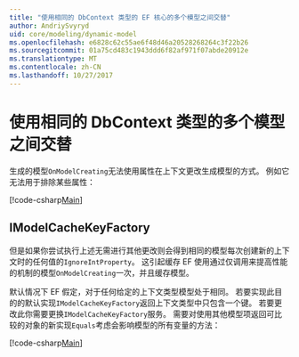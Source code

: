 ```yaml
---
title: "使用相同的 DbContext 类型的 EF 核心的多个模型之间交替"
author: AndriySvyryd
uid: core/modeling/dynamic-model
ms.openlocfilehash: e6828c62c55ae6f48d46a20528268264c3f22b26
ms.sourcegitcommit: 01a75cd483c1943ddd6f82af971f07abde20912e
ms.translationtype: MT
ms.contentlocale: zh-CN
ms.lasthandoff: 10/27/2017
---
```

# <a name="alternating-between-multiple-models-with-the-same-dbcontext-type"></a>使用相同的 DbContext 类型的多个模型之间交替

生成的模型`OnModelCreating`无法使用属性在上下文更改生成模型的方式。 例如它无法用于排除某些属性：

[!code-csharp[Main](../../../samples/core/DynamicModel/DynamicContext.cs?name=Class)]

## <a name="imodelcachekeyfactory"></a>IModelCacheKeyFactory
但是如果你尝试执行上述无需进行其他更改则会得到相同的模型每次创建新的上下文时的任何值的`IgnoreIntProperty`。 这引起缓存 EF 使用通过仅调用来提高性能的机制的模型`OnModelCreating`一次，并且缓存模型。

默认情况下 EF 假定，对于任何给定的上下文类型模型处于相同。 若要实现此目的的默认实现`IModelCacheKeyFactory`返回上下文类型中只包含一个键。 若要更改此你需要更换`IModelCacheKeyFactory`服务。 需要对使用其他模型项返回可比较的对象的新实现`Equals`考虑会影响模型的所有变量的方法：

[!code-csharp[Main](../../../samples/core/DynamicModel/DynamicModelCacheKeyFactory.cs?name=Class)]
